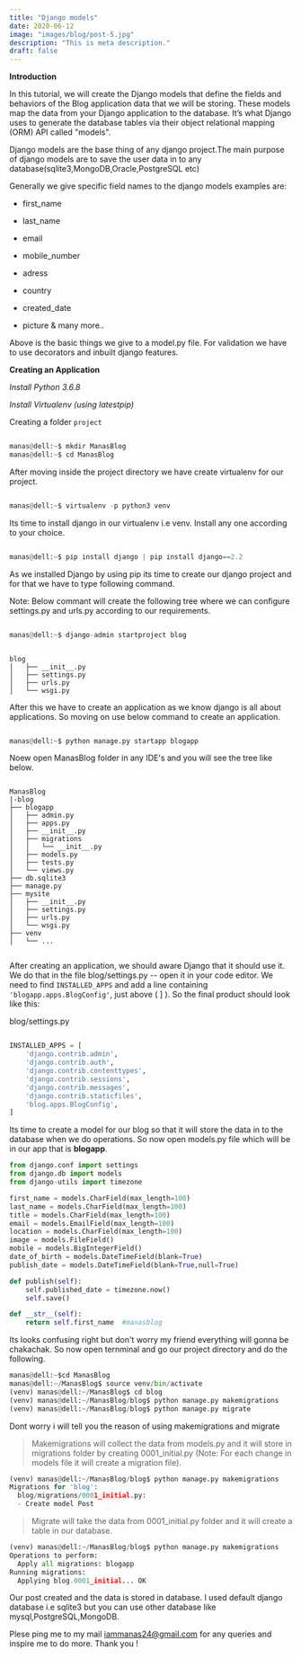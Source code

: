 ```yaml
---
title: "Django models"
date: 2020-06-12
image: "images/blog/post-5.jpg"
description: "This is meta description."
draft: false
---
```


**Introduction**

In this tutorial, we will create the Django models that define the fields and behaviors of the Blog application data that we will be storing. These models map the data from your Django application to the database. It’s what Django uses to generate the database tables via their object relational mapping (ORM) API called "models".

Django models are the base thing of any django project.The main purpose of django models are to save the user data in to any database(sqlite3,MongoDB,Oracle,PostgreSQL etc)


Generally we give specific field names to the django models examples are:
+ first_name

+ last_name

+ email

+ mobile_number

+ adress

+ country

+ created_date

+ picture & many more..

Above is the basic things we give to a model.py file. For validation we have to use decorators and inbuilt django features.


**Creating an Application**

*Install Python 3.6.8*

*Install Virtualenv (using latestpip)*


Creating a folder `project`

``` python

manas@dell:~$ mkdir ManasBlog
manas@dell:~$ cd ManasBlog

```
After moving inside the project directory we have create virtualenv for our project.


``` python

manas@dell:~$ virtualenv -p python3 venv

```

Its time to install django in our virtualenv i.e venv. Install any one according to your choice.


``` python

manas@dell:~$ pip install django | pip install django==2.2

```

As we installed Django by using pip its time to create our django project and for that we have to type following command.

Note: Below commant will create the following tree where we can configure settings.py and urls.py according to our requirements.

``` python

manas@dell:~$ django-admin startproject blog

```

``` text

blog
│   ├── __init__.py
│   ├── settings.py
│   ├── urls.py
│   └── wsgi.py

```

After this we have to create an application as we know django is all about applications. So moving on use below command to create an application.


``` python

manas@dell:~$ python manage.py startapp blogapp

```

Noew open ManasBlog folder in any IDE's and you will see the tree like below.

``` text

ManasBlog
|-blog
├── blogapp
│   ├── admin.py
│   ├── apps.py
│   ├── __init__.py
│   ├── migrations
│   │   └── __init__.py
│   ├── models.py
│   ├── tests.py
│   └── views.py
├── db.sqlite3
├── manage.py
├── mysite
│   ├── __init__.py
│   ├── settings.py
│   ├── urls.py
│   └── wsgi.py
├── venv
│   └── ...


```
After creating an application, we should aware Django that it should use it. We do that in the file blog/settings.py -- open it in your code editor. We need to find `INSTALLED_APPS` and add a line containing `'blogapp.apps.BlogConfig'`, just above ( ] ). So the final product should look like this:


blog/settings.py

``` python

INSTALLED_APPS = [
    'django.contrib.admin',
    'django.contrib.auth',
    'django.contrib.contenttypes',
    'django.contrib.sessions',
    'django.contrib.messages',
    'django.contrib.staticfiles',
    'blog.apps.BlogConfig',
]

```

Its time to create a model for our blog so that it will store the data in to the database when we do operations. So now open models.py file which will be in our app that is **blogapp**.



``` python
from django.conf import settings
from django.db import models
from django-utils import timezone

first_name = models.CharField(max_length=100)
last_name = models.CharField(max_length=100)
title = models.CharField(max_length=100)
email = models.EmailField(max_length=100)
location = models.CharField(max_length=100)
image = models.FileField()
mobile = models.BigIntegerField()
date_of_birth = models.DateTimeField(blank=True)
publish_date = models.DateTimeField(blank=True,null=True)

def publish(self):
    self.published_date = timezone.now()
    self.save()

def __str__(self):
    return self.first_name  #manasblog
```

Its looks confusing right but don't worry my friend everything will gonna be chakachak. So now open ternminal and go our project directory and do the following.

``` python
manas@dell:~$cd ManasBlog
manas@dell:~/ManasBlog$ source venv/bin/activate
(venv) manas@dell:~/ManasBlog$ cd blog
(venv) manas@dell:~/ManasBlog/blog$ python manage.py makemigrations
(venv) manas@dell:~/ManasBlog/blog$ python manage.py migrate
```

Dont worry i will tell you the reason of using makemigrations and migrate

>Makemigrations will collect the data from models.py and it will store in migrations folder by creating 0001_initial.py (Note: For each change in models file it will create a migration file).

``` python
(venv) manas@dell:~/ManasBlog/blog$ python manage.py makemigrations
Migrations for 'blog':
  blog/migrations/0001_initial.py:
  - Create model Post
```

>Migrate will take the data from 0001_initial.py folder and it will create a table in our database.

``` python
(venv) manas@dell:~/ManasBlog/blog$ python manage.py makemigrations
Operations to perform:
  Apply all migrations: blogapp
Running migrations:
  Applying blog.0001_initial... OK
```


Our post created and the data is stored in database. I used default django database i.e sqlite3 but you can use other database like mysql,PostgreSQL,MongoDB.


Plese ping me to my mail iammanas24@gmail.com for any queries and inspire me to do more. Thank you  !